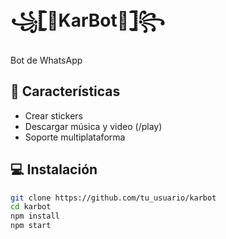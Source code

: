 # ꧁𓊈🍃KarBot🍃𓊉꧂

Bot de WhatsApp

## 🚀 Características

- Crear stickers
- Descargar música y video (/play)
- Soporte multiplataforma

## 💻 Instalación

```bash
git clone https://github.com/tu_usuario/karbot
cd karbot
npm install
npm start
